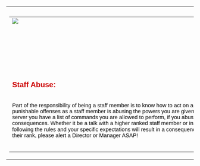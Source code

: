 <html xmlns="http://www.w3.org/1999/xhtml" itemscope="" itemtype="http://schema.org/WebPage"><head>
<meta http-equiv="content-type" content="text/html; charset=UTF-8">
<meta http-equiv="X-UA-Compatible" content="chrome=1">
<script type="text/javascript">/* Copyright 2008 Google. */ (function() { (function(){function e(a){this.t={};this.tick=function(a,c,b){this.t[a]=[void 0!=b?b:(new Date).getTime(),c];if(void 0==b)try{window.console.timeStamp("CSI/"+a)}catch(h){}};this.tick("start",null,a)}var a;if(window.performance)var d=(a=window.performance.timing)&&a.responseStart;var f=0<d?new e(d):new e;window.jstiming={Timer:e,load:f};if(a){var c=a.navigationStart;0<c&&d>=c&&(window.jstiming.srt=d-c)}if(a){var b=window.jstiming.load;0<c&&d>=c&&(b.tick("_wtsrt",void 0,c),b.tick("wtsrt_","_wtsrt",
d),b.tick("tbsd_","wtsrt_"))}try{a=null,window.chrome&&window.chrome.csi&&(a=Math.floor(window.chrome.csi().pageT),b&&0<c&&(b.tick("_tbnd",void 0,window.chrome.csi().startE),b.tick("tbnd_","_tbnd",c))),null==a&&window.gtbExternal&&(a=window.gtbExternal.pageT()),null==a&&window.external&&(a=window.external.pageT,b&&0<c&&(b.tick("_tbnd",void 0,window.external.startE),b.tick("tbnd_","_tbnd",c))),a&&(window.jstiming.pt=a)}catch(g){}})(); })()
</script>
<link rel="shortcut icon" type="image/x-icon" href="//www.google.com/images/icons/product/sites-16.ico">
<link rel="apple-touch-icon" href="https://ssl.gstatic.com/sites/p/40be54/system/app/images/apple-touch-icon.png" type="image/png">
<script type="text/javascript">/* Copyright 2008 Google. */ (function() { function d(a){return document.getElementById(a)}window.byId=d;function g(a){return a.replace(/^\s+|\s+$/g,"")}window.trim=g;var h=[],k=0;window.JOT_addListener=function(a,b,c){var f=new String(k++);a={eventName:a,handler:b,compId:c,key:f};h.push(a);return f};window.JOT_removeListenerByKey=function(a){for(var b=0;b<h.length;b++)if(h[b].key==a){h.splice(b,1);break}};window.JOT_removeAllListenersForName=function(a){for(var b=0;b<h.length;b++)h[b].eventName==a&&h.splice(b,1)};
window.JOT_postEvent=function(a,b,c){var f={eventName:a,eventSrc:b||{},payload:c||{}};if(window.JOT_fullyLoaded)for(b=h.length,c=0;c<b&&c<h.length;c++){var e=h[c];e&&e.eventName==a&&(f.listenerCompId=e.compId||"",(e="function"==typeof e.handler?e.handler:window[e.handler])&&e(f))}else window.JOT_delayedEvents.push({eventName:a,eventSrc:b,payload:c})};window.JOT_delayedEvents=[];window.JOT_fullyLoaded=!1;
window.JOT_formatRelativeToNow=function(a,b){a=((new Date).getTime()-a)/6E4;if(1440<=a||0>a)return null;var c=0;60<=a&&(a/=60,c=2);2<=a&&c++;return b?window.JOT_siteRelTimeStrs[c].replace("__duration__",Math.floor(a)):window.JOT_userRelTimeStrs[c].replace("__duration__",Math.floor(a))}; })()
</script>

<title>TemporaryTest</title>
<meta itemprop="image" content="http://vps169531.vps.ovh.ca/staff-handbook_files/image002.jpg">
<meta property="og:image" content="http://vps169531.vps.ovh.ca/staff-handbook_files/image002.jpg">
<script type="text/javascript">
                window.jstiming.load.tick('cl');
              </script>
</head>
<body xmlns="http://www.google.com/ns/jotspot" id="body" class=" en            ">
<div id="sites-page-toolbar" class="sites-header-divider">
<div xmlns="http://www.w3.org/1999/xhtml" id="sites-status" class="sites-status" style="display:none;"><div id="sites-notice" class="sites-notice" role="status" aria-live="assertive"> </div></div>
</div>
<div id="sites-chrome-everything-scrollbar">
<div id="sites-chrome-everything" class="">
<div id="sites-chrome-page-wrapper" style="direction: ltr">
<div id="sites-chrome-page-wrapper-inside">

</tr>
</td>
</tr>
</tbody></table>
</div>
<div id="sites-chrome-main-wrapper">
<div id="sites-chrome-main-wrapper-inside">
<table id="sites-chrome-main" class="sites-layout-hbox" cellspacing="0" cellpadding="{scmCellpadding}" border="0">
<tbody><tr>

<td id="sites-canvas-wrapper">
<div id="sites-canvas" role="main">
<div id="goog-ws-editor-toolbar-container"> </div>
<div xmlns="http://www.w3.org/1999/xhtml" id="title-crumbs" style="">
</div>
<h3 xmlns="http://www.w3.org/1999/xhtml" id="sites-page-title-header" style="" align="left">

</h3>
<div id="sites-canvas-main" class="sites-canvas-main">
<div id="sites-canvas-main-content">
<table xmlns="http://www.w3.org/1999/xhtml" cellspacing="0" class="sites-layout-name-one-column sites-layout-hbox"><tbody><tr><td class="sites-layout-tile sites-tile-name-content-1"><div dir="ltr"><img src="http://vps169531.vps.ovh.ca/staff-handbook_files/image002.jpg" style="text-align:center;display:block;margin-right:auto;margin-left:auto"><br>
<h1 style="line-height:21.4px;font-family:Arial,sans-serif;color:rgb(84,141,212)"><a name="TOC-Introduction"></a>

</h1>

<div style="text-align:center"><font size="3"><span style="color:rgb(0,0,0);font-family:Calibri,sans-serif"><br>
</span></font></div>
<span style="color:rgb(0,0,0);font-family:Calibri,sans-serif;font-size:14.6667px">
<div style="text-align:center"><img height="1" src="http://vps169531.vps.ovh.ca/staff-handbook_files/image003.gif" style="font-size:14.6667px;background-color:transparent;text-align:right;text-indent:0px" width="616"></div>
</span>



<table border="0" cellpadding="0" cellspacing="0" style="width:540.75pt;border-collapse:collapse" width="721">
<tbody>



















</tbody>
</table>





<div>












</div>
<table border="0" cellpadding="0" cellspacing="0" style="width:539.25pt;border-collapse:collapse" width="719">
<tbody>









</tbody></table><div></div><p align="right" style="margin:0in 1.1pt 5.1pt 0in;text-indent:0in;line-height:15.6933px;font-size:11pt;font-family:Calibri,sans-serif;color:rgb(0,0,0);text-align:right"><br></p><p style="margin:0in 0in 0.0001pt;text-indent:0in;line-height:15.6933px;font-size:11pt;font-family:Calibri,sans-serif;color:rgb(0,0,0)"><b><span style="font-size:15pt;line-height:21.4px;font-family:Arial,sans-serif;color:rgb(204,0,0)">Staff Abuse:<br><br></span></b></p><p style="line-height:16.1333px;font-size:11pt;font-family:Calibri,sans-serif;color:rgb(0,0,0)">Part of the responsibility of being a staff member is to know how to act on and off the server. One of the most punishable offenses as a staff member is abusing the powers you are given on and off the server. Being on the server you have a list of commands you are allowed to perform, if you abuse&nbsp;<span>these command</span>&nbsp;there will be consequences. Whether it be a talk with a higher ranked staff member or instant demotion. Simply, not following the rules and your specific expectations will result in&nbsp;<span>a consequences</span>. If you do see anyone abusing their rank, please alert a Director or Manager ASAP!<br><br></p><p align="right" style="margin:0in 0in 0.1pt;text-indent:0in;line-height:15.6933px;font-size:11pt;font-family:Calibri,sans-serif;color:rgb(0,0,0);text-align:right"><img height="1" src="http://vps169531.vps.ovh.ca/staff-handbook_files/image007.gif" style="display:block;margin-right:auto;margin-left:auto;text-align:center" width="616"></p></div></td></tr></tbody></table>
</div> 
</div> 
<div id="sites-canvas-bottom-panel">
<div xmlns="http://www.w3.org/1999/xhtml" id="COMP_page-subpages"> </div>
<div id="sites-attachments-container">
</div>
</div>
</div> 
</td> 
</tr>
</tbody></table> 
</div> 
</div> 
<div id="sites-chrome-footer-wrapper">
<div id="sites-chrome-footer-wrapper-inside">
<div id="sites-chrome-footer">
</div>
</div>
</div>
</div> 
</div> 
<div id="sites-chrome-adminfooter-container">
<div xmlns="http://www.w3.org/1999/xhtml" class="sites-adminfooter" role="navigation"></div>
</div>
</div> 
</div> 
<div id="sites-chrome-onebar-footer">
</div>
<script xmlns="http://www.w3.org/1999/xhtml" type="text/javascript">
    window.jstiming.load.tick('sjl');
  </script>
<script xmlns="http://www.w3.org/1999/xhtml" src="https://ssl.gstatic.com/sites/p/40be54/system/js/jot_min_view__en.js"></script>
<script xmlns="http://www.w3.org/1999/xhtml" type="text/javascript">
    window.jstiming.load.tick('jl');
  </script>
<script xmlns="http://www.w3.org/1999/xhtml">
      
          sites.core.Analytics.createTracker();
          sites.core.Analytics.trackPageview();
        
    </script>
<script xmlns="http://www.w3.org/1999/xhtml" type="text/javascript">
                    sites.Searchbox.initialize(
                        'sites-searchbox-search-button',
                        {"object":[]}['object'],
                        'search-site',
                        {"label":"Configure search options...","url":"/site/temporarytestkjoioioijoijo/system/app/pages/admin/settings"});
                  </script>
<script xmlns="http://www.w3.org/1999/xhtml" type="text/javascript">
      gsites.HoverPopupMenu.createSiteDropdownMenus('sites-header-nav-dropdown', false);
    </script>
<script xmlns="http://www.w3.org/1999/xhtml" type="text/javascript" defer="true">
            JOT_setupNav("2bd", "Navigation", true);
            JOT_addListener('titleChange', 'JOT_NAVIGATION_titleChange', 'COMP_2bd');
          </script>
<script xmlns="http://www.w3.org/1999/xhtml" type="text/javascript">
  setTimeout(function() {
    var fingerprint = gsites.date.TimeZone.getFingerprint([1109635200000, 1128902400000, 1130657000000, 1143333000000, 1143806400000, 1145000000000, 1146380000000, 1152489600000, 1159800000000, 1159500000000, 1162095000000, 1162075000000, 1162105500000]);
    gsites.Xhr.send('https://sites.google.com/site/temporarytestkjoioioijoijo/_/tz', null, null, 'GET', null, null, { afjstz: fingerprint });
  }, 500);
</script>
<script xmlns="http://www.w3.org/1999/xhtml">
                    window.onload = function() {
                      if (false) {
                        JOT_setMobilePreview();
                      }
                      var loadTimer = window.jstiming.load;
                      loadTimer.tick("ol");
                      loadTimer["name"] = "load," + webspace.page.type + ",user_page";
                      window.jstiming.report(loadTimer, {}, 'https://gg.google.com/csi');
                    }
                  </script>
<script xmlns="http://www.w3.org/1999/xhtml" type="text/javascript">
        JOT_insertAnalyticsCode(false,
            false);
      </script>
<script xmlns="http://www.w3.org/1999/xhtml" type="text/javascript">
    var maestroRunner = new gsites.pages.view.SitesMaestroRunner(
        webspace, "en");
    maestroRunner.initListeners();
    maestroRunner.installEditRender();
  </script>
<script xmlns="http://www.w3.org/1999/xhtml" type="text/javascript" defer="true">
  //<![CDATA[
    // Decorate any fastUI buttons on the page with a class of 'goog-button'.
    if (webspace.user.hasWriteAccess) {
      JOT_decorateButtons();
    }

    // Fires delayed events.
    (function() {
      JOT_fullyLoaded = true;
      var delayedEvents = JOT_delayedEvents;
      for (var x = 0; x < delayedEvents.length; x++) {
        var event = delayedEvents[x];
        JOT_postEvent(event.eventName, event.eventSrc, event.payload);
      }
      JOT_delayedEvents = null;
      JOT_postEvent('pageLoaded');
    })();
  //]]>
</script>
<script xmlns="http://www.w3.org/1999/xhtml" type="text/javascript">
    JOT_postEvent('decorateGvizCharts');
  </script>
<script type="text/javascript">
          JOT_setupPostRenderingManager();
        </script>
<script type="text/javascript">
          JOT_postEvent('renderPlus', null, 'sites-chrome-main');
        </script>
<div id="server-timer-div" style="display:none"> </div>
<script type="text/javascript">
          window.jstiming.load.tick('render');
          JOT_postEvent('usercontentrendered', this);
        </script>


</body></html>